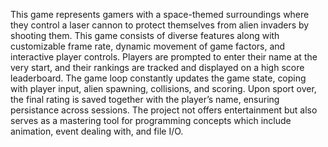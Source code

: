 This game represents gamers with a space-themed surroundings where they control a laser cannon to protect themselves from alien invaders by shooting them.
This game consists of diverse features along with customizable frame rate, dynamic movement of game factors, and interactive player controls.
Players are prompted to enter their name at the very start, and their rankings are tracked and displayed on a high score leaderboard.
The game loop constantly updates the game state, coping with player input, alien spawning, collisions, and scoring. Upon sport over, the final rating is saved together with the player’s name, ensuring persistance across sessions.
The project not offers entertainment but also serves as a mastering tool for programming concepts which include animation, event dealing with, and file I/O.
